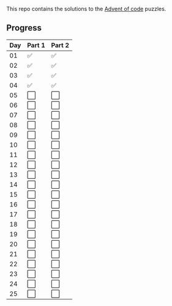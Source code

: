 This repo contains the solutions to the [Advent of code](https://adventofcode.com/) puzzles.

## Progress
| Day  | Part 1               | Part 2               |
| -----| -------------------- | -------------------- |
| 01   | :white_check_mark:   | :white_check_mark:   |
| 02   | :white_check_mark:   | :white_check_mark:   |
| 03   | :white_check_mark:   | :white_check_mark:   |
| 04   | :white_check_mark:   | :white_check_mark:   |
| 05   | :white_large_square: | :white_large_square: |
| 06   | :white_large_square: | :white_large_square: |
| 07   | :white_large_square: | :white_large_square: |
| 08   | :white_large_square: | :white_large_square: |
| 09   | :white_large_square: | :white_large_square: |
| 10   | :white_large_square: | :white_large_square: |
| 11   | :white_large_square: | :white_large_square: |
| 12   | :white_large_square: | :white_large_square: |
| 13   | :white_large_square: | :white_large_square: |
| 14   | :white_large_square: | :white_large_square: |
| 15   | :white_large_square: | :white_large_square: |
| 16   | :white_large_square: | :white_large_square: |
| 17   | :white_large_square: | :white_large_square: |
| 18   | :white_large_square: | :white_large_square: |
| 19   | :white_large_square: | :white_large_square: |
| 20   | :white_large_square: | :white_large_square: |
| 21   | :white_large_square: | :white_large_square: |
| 22   | :white_large_square: | :white_large_square: |
| 23   | :white_large_square: | :white_large_square: |
| 24   | :white_large_square: | :white_large_square: |
| 25   | :white_large_square: | :white_large_square: |
